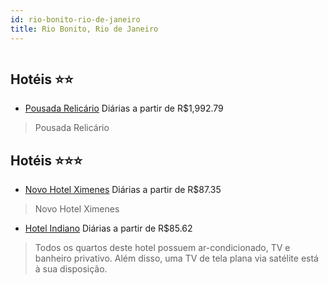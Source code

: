 ```yaml
---
id: rio-bonito-rio-de-janeiro
title: Rio Bonito, Rio de Janeiro
---
```


<center><img src="https://static.hotelurbano.com/reservas/prod0/9/9621/5ae08e6c34ed8_pousada-relicario.jpg" alt="" /></center>


## Hotéis ⭐️⭐️

-    [Pousada Relicário](https://www.hurb.com/aud/https://www.hurb.com/hoteis/rio-bonito/pousada-relicario-9621?cmp=18055) Diárias a partir de R$1,992.79
   > Pousada Relicário

## Hotéis ⭐️⭐️⭐️

-    [Novo Hotel Ximenes](https://www.hurb.com/aud/https://www.hurb.com/hoteis/rio-de-janeiro/novo-hotel-ximenes-9602?cmp=18055) Diárias a partir de R$87.35
   > Novo Hotel Ximenes
-    [Hotel Indiano](https://www.hurb.com/aud/https://www.hurb.com/hoteis/rio-bonito/hotel-indiano-7045?cmp=18055) Diárias a partir de R$85.62
   > Todos os quartos deste hotel possuem ar-condicionado, TV e banheiro privativo. Além disso, uma TV de tela plana via satélite está à sua disposição.
